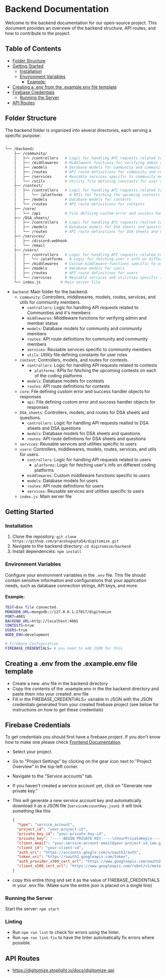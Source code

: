 # Backend Documentation

Welcome to the backend documentation for our open-source project. This document provides an overview of the backend structure, API routes, and how to contribute to the project.

## Table of Contents

- [Folder Structure](#folder-structure)
- [Getting Started](#getting-started)
  - [Installation](#installation)
  - [Environment Variables](#environment-variables)
    - [Example:](#example)
- [Creating a .env from the .example.env file template](#creating-a-env-from-the-exampleenv-file-template)
- [Firebase Credentials](#firebase-credentials)
  - [Running the Server](#running-the-server)
- [API Routes](#api-routes)

## Folder Structure

The backend folder is organized into several directories, each serving a specific purpose:

```bash
.
└── /backend/
    ├── /community/
    │   ├── /controllers   # Logic for handling API requests related to Communities and it's members
    │   ├── /middlewares   # Middleware functions for verifying admin and member status
    │   ├── /models        # Database models for community and community members
    │   ├── /routes        # API route definitions for community and community members
    │   ├── /services      # Reusable services specific to community members
    │   └── /utils         # Utility file defining constants for user roles
    ├── /contest/
    │   ├── /controllers   # Logic for handling API requests related to contests/
    │   │   └── /platforms   # APIs for fetching the upcoming contests on each of the coding platforms
    │   ├── /models        # Database models for contests
    │   └── /routes        # API route definitions for contests
    ├── /core/
    │   └── /api           # File defining custom error and success handler objects for responses
    ├── /DSA_sheets/
    │   ├── /controllers   # Logic for handling API requests realted to DSA sheets and DSA questions
    │   ├── /models        # Database models for DSA sheets and questions
    │   └── /routes        # API route definitions for DSA sheets and questions
    ├── /services/
    │   ├── /discord-webhook  
    │   └── /email
    ├── /users/
    │   ├── /controllers   # Logic for handling API requests related to users/
    │   │   └── /platforms   # Logic for fetching user's info on different coding platforms 
    │   ├── /middlewares   # Custom middleware functions specific to users
    │   ├── /models        # Database models for users
    │   ├── /routes        # API route definitions for users
    │   └── /services      # Reusable services and utilities specific to users
    └── index.js         # Main server file
```
- `backend`: Main folder for the backend.
  - `community`: Controllers, middlewares, models, routes, services, and utils for community members. 
     - `controllers`: Logic for handling API requests related to Communities and it's members
     - `middlewares`: Middleware functions for verifying admin and member status
     - `models`: Database models for community and community members
    - `routes`: API route definitions for community and community members
    - `services`: Reusable services specific to community members
     - `utils`: Utility file defining constants for user roles
  - `contest`: Controllers, models, and routes for contests.
    - `controllers`: Logic for handling API requests related to contests
      - `platforms`: APIs for fetching the upcoming contests on each of the coding platforms
    - `models`: Database models for contests
    - `routes`: API route definitions for contests
  - `core`: File defining custom error and success handler objects for responses
    - `api`: File defining custom error and success handler objects for responses
  - `DSA_sheets`: Controllers, models, and routes for DSA sheets and questions.
    - `controllers`: Logic for handling API requests realted to DSA sheets and DSA questions
    - `models`: Database models for DSA sheets and questions
    - `routes`: API route definitions for DSA sheets and questions
  - `services`: Reusable services and utilities specific to users
  - `users`: Controllers, middlewares, models, routes, services, and utils for users.
    - `controllers`: Logic for handling API requests related to users
      - `platforms`: Logic for fetching user's info on different coding platforms
    - `middlewares`: Custom middleware functions specific to users
    - `models`: Database models for users
    - `routes`: API route definitions for users
    - `services`: Reusable services and utilities specific to users
  - `index.js`: Main server file

## Getting Started

### Installation

1. Clone the repository: `git clone https://github.com/pranshugupta54/digitomize.git`
2. Navigate to the backend directory: `cd digitomize/backend`
3. Install dependencies: `npm install`

### Environment Variables

Configure your environment variables in the `.env` file. This file should contain sensitive information and configurations that your application needs, such as database connection strings, API keys, and more.

#### Example:

```bash
TEST=Env file connected.
MONGODB_URL=mongodb://127.0.0.1:27017/digitomize
PORT=4001
BACKEND_URL=http://localhost:4001
CONTESTS=true
USERS=true
NODE_ENV=development

# Firebase Configuration
FIREBASE_CREDENTIALS= # you need to add JSON for this
```

## Creating a .env from the .example.env file template

- Create a new .env file in the backend directory
- Copy the contents of the .example.env in the the backend directory and paste them into your created .env file
- Fill in the FIREBASE_CREDENTIALS= variable in JSON with the JSON credentials generated from your created firebase project (see below for instructions on how to get these credentials)

## Firebase Credentials

To get credentials you should first have a firebase project. If you don't know how to make one please check [Frontend Documentation](/client/README.md).

- Select your project.
- Go to "Project Settings" by clicking on the gear icon next to "Project Overview" in the top-left corner.
- Navigate to the "Service accounts" tab.
- If you haven't created a service account yet, click on "Generate new private key."
- This will generate a new service account key and automatically download it as a JSON file (`serviceAccountKey.json`). it will look something like this

  ```json
  {
    "type": "service_account",
    "project_id": "your-project-id",
    "private_key_id": "your-private-key-id",
    "private_key": "-----BEGIN PRIVATE KEY-----\nYourPrivateKey\n-----END PRIVATE KEY-----\n",
    "client_email": "your-service-account-email@your-project-id.iam.gserviceaccount.com",
    "client_id": "your-client-id",
    "auth_uri": "https://accounts.google.com/o/oauth2/auth",
    "token_uri": "https://oauth2.googleapis.com/token",
    "auth_provider_x509_cert_url": "https://www.googleapis.com/oauth2/v1/certs",
    "client_x509_cert_url": "https://www.googleapis.com/robot/v1/metadata/x509/your-service-account-email%40your-project-id.iam.gserviceaccount.com"
  }
  ```

- copy this entire thing and set it as the value of FIREBASE_CREDENTIALS in your .env file. (Make sure the entire json is placed on a single line)

### Running the Server

Start the server: `npm start`

### Linting
- Run `npm run lint` to check for errors using the linter.
- Run `npm run lint-fix` to have the linter automatically fix errors where possible.

## API Routes

- https://digitomize.stoplight.io/docs/digitomize-api
